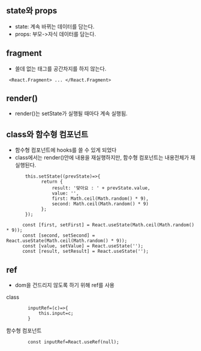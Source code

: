 
## state와 props
- state: 계속 바뀌는 데이터를 담는다.
- props: 부모->자식 데이터를 담는다.

## fragment
- 쓸데 없는 태그를 공간차지를 하지 않는다.

```
 <React.Fragment> ... </React.Fragment>
```

## render()
- render()는 setState가 실행될 때마다 계속 실행됨.

## class와 함수형 컴포넌트 
- 함수형 컴포넌트에 hooks를 쓸 수 있게 되었다
- class에서는 render()안에 내용을 재실행하지만, 함수형 컴포넌트는 내용전체가 재실행된다.
 ```
        this.setState((prevState)=>{
              return {
                  result: '맞아요 : ' + prevState.value,
                  value: '',
                  first: Math.ceil(Math.random() * 9),
                  second: Math.ceil(Math.random() * 9)
              };
        });
 ```

 ```   
       const [first, setFirst] = React.useState(Math.ceil(Math.random() * 9));
       const [second, setSecond] = React.useState(Math.ceil(Math.random() * 9));
       const [value, setValue] = React.useState('');
       const [result, setResult] = React.useState(''); 
 ```

## ref
- dom을 건드리지 않도록 하기 위해 ref를 사용

class
```
        inputRef=(c)=>{
            this.input=c;
        }
```

함수형 컴포넌트
```
        const inputRef=React.useRef(null);
```
